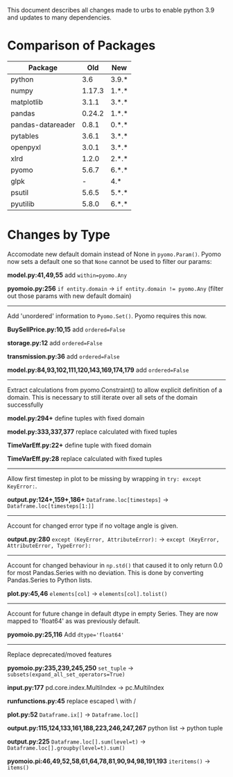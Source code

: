 This document describes all changes made to urbs to enable python 3.9 and updates to many dependencies.

# Comparison of Packages

| Package | Old | New |
|---|---|---|
| python | 3.6 | 3.9.\* |
| numpy | 1.17.3 | 1.\*.\* |
| matplotlib | 3.1.1 | 3.\*.\* |
| pandas | 0.24.2 | 1.\*.\* |
| pandas-datareader | 0.8.1 | 0.\*.\* |
| pytables | 3.6.1 | 3.\*.\* |
| openpyxl | 3.0.1 | 3.\*.\* |
| xlrd | 1.2.0 | 2.\*.\* |
| pyomo | 5.6.7 | 6.\*.\* |
| glpk | - | 4.\* |
| psutil | 5.6.5 | 5.\*.\* |
| pyutilib | 5.8.0 | 6.\*.\* |

# Changes by Type

Accomodate new default domain instead of None in `pyomo.Param()`.
Pyomo now sets a default one so that `None` cannot be used to filter our params:

**model.py:41,49,55** add `within=pyomo.Any`

**pyomoio.py:256** `if entity.domain` -> `if entity.domain != pyomo.Any` (filter out those params with new default domain)

---

Add 'unordered' information to `Pyomo.Set()`.
Pyomo requires this now.

**BuySellPrice.py:10,15** add `ordered=False`

**storage.py:12** add `ordered=False`

**transmission.py:36** add `ordered=False`

**model.py:84,93,102,111,120,143,169,174,179** add `ordered=False`

---

Extract calculations from pyomo.Constraint() to allow explicit definition of a domain.
This is necessary to still iterate over all sets of the domain successfully

**model.py:294+** define tuples with fixed domain

**model.py:333,337,377** replace calculated with fixed tuples

**TimeVarEff.py:22+** define tuple with fixed domain

**TimeVarEff.py:28** replace calculated with fixed tuples

---

Allow first timestep in plot to be missing by wrapping in `try: except KeyError:`.

**output.py:124+,159+,186+** `Dataframe.loc[timesteps]` -> `Dataframe.loc[timesteps[1:]]`

---

Account for changed error type if no voltage angle is given.

**output.py:280** `except (KeyError, AttributeError):` -> `except (KeyError, AttributeError, TypeError):`

---

Account for changed behaviour in `np.std()` that caused it to only return 0.0 for most Pandas.Series with no deviation.
This is done by converting Pandas.Series to Python lists.

**plot.py:45,46** `elements[col]` -> `elements[col].tolist()`

---

Account for future change in default dtype in empty Series.
They are now mapped to 'float64' as was previously default.

**pyomoio.py:25,116** Add `dtype='float64'`

---

Replace deprecated/moved features

**pyomoio.py:235,239,245,250** `set_tuple` -> `subsets(expand_all_set_operators=True)`

**input.py:177** pd.core.index.MultiIndex -> pc.MultiIndex

**runfunctions.py:45** replace escaped \\ with / 

**plot.py:52** `Dataframe.ix[]` -> `Dataframe.loc[]`

**output.py:115,124,133,161,188,223,246,247,267** python list -> python tuple

**output.py:225** `Dataframe.loc[].sum(level=t)` -> `Dataframe.loc[].groupby(level=t).sum()`

**pyomoio.pi:46,49,52,58,61,64,78,81,90,94,98,191,193** `iteritems()` -> `items()`
